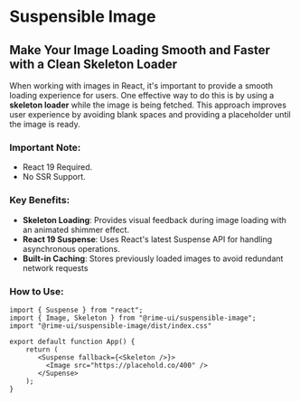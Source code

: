 # Suspensible Image

## Make Your Image Loading Smooth and Faster with a Clean Skeleton Loader

When working with images in React, it's important to provide a smooth loading experience for users. One effective way to do this is by using a **skeleton loader** while the image is being fetched. This approach improves user experience by avoiding blank spaces and providing a placeholder until the image is ready.

### Important Note:
- React 19 Required.
- No SSR Support.

### Key Benefits:
- **Skeleton Loading**: Provides visual feedback during image loading with an animated shimmer effect.
- **React 19 Suspense**: Uses React's latest Suspense API for handling asynchronous operations.
- **Built-in Caching**: Stores previously loaded images to avoid redundant network requests


### How to Use:

```tsx
import { Suspense } from "react";
import { Image, Skeleton } from "@rime-ui/suspensible-image";
import "@rime-ui/suspensible-image/dist/index.css"

export default function App() {
    return (
       <Suspense fallback={<Skeleton />}>
         <Image src="https://placehold.co/400" />
       </Supense>
    );
}
```